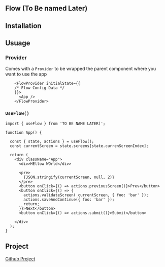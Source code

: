 ## Flow (To Be named Later)
## Installation
<!-- TODO: Add installation instruction -->

## Usuage
### Provider
Comes with a `Provider` to be wrapped the parent component where you want to use the app

```tsx
    <FlowProvider initialState={{
    /* Flow Config Data */
    }}>
      <App />
    </FlowProvider>
```

### `UseFlow()`

```tsx
import { useFlow } from 'TO BE NAME LATER)';

function App() {

  const { state, actions } = useFlow();
  const currentScreen = state.screens[state.currenScreenIndex];

  return (
    <div className="App">
      <div>HEllow WOrld</div>

      <pre>
        {JSON.stringify(currentScreen, null, 2)}
      </pre>
      <button onClick={() => actions.previousScreen()}>Prev</button>
      <button onClick={() => {
        actions.validateScreen( currentScreen, { foo: 'bar' });
        actions.saveAndContinue({ foo: 'bar' });
        return;
      }}>Next</button>
      <button onClick={() => actions.submit()}>Submit</button>

    </div>
  );
}
```

## Project
[Github Project](https://github.com/users/ptallen63/projects/2/views/1?groupedBy%5BcolumnId%5D=4138946&visibleFields=%5B%22Title%22%2C%22Status%22%2C4139073%2C%22Linked+Pull+Requests%22%5D)